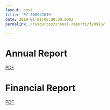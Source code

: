 ```yaml
---
layout: post
title: 'FY 2009/2010'
date: 2010-01-01T00:00:00.000Z
permalink: /resources/annual-reports/fy0910/

---
```



# **Annual Report**
[PDF](/files/resources/annual-reports/Sentosa_AR_0910.pdf)


# **Financial Report**
[PDF](/files/resources/annual-reports/Sentosa_AR_0910_Financial_Report.pdf)

